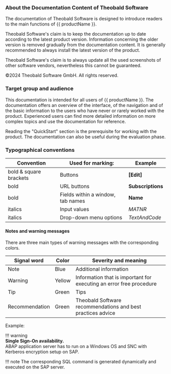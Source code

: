 ### About the Documentation Content of Theobald Software

The documentation of Theobald Software is designed to introduce readers to the main functions of {{ productName }}.

Theobald Software's claim is to keep the documentation up to date according to the latest product version. 
Information concerning the older version is removed gradually from the documentation content. 
It is generally recommended to always install the latest version of the product.

Theobald Software's claim is to always update all the used screenshots of other software vendors, nevertheless this cannot be guaranteed. 

©2024 Theobald Software GmbH. All rights reserved.

### Target group and audience
This documentation is intended for all users of {{ productName }}. 
The documentation offers an overview of the interface, of the navigation and of the basic information to the users who have never or rarely worked with the product. 
Experienced users can find more detailed information on more complex topics and use the documentation for reference.

Reading the "QuickStart" section is the prerequisite for working with the product. 
The documentation can also be useful during the evaluation phase. 

### Typographical conventions

Convention |Used for marking: |Example
------------ | ------------- | ---------
bold & square brackets |Buttons |**[Edit]** 
bold |URL buttons |**Subscriptions**
bold |Fields within a window, tab names |**Name** 
italics |Input values| *MATNR*
italics |Drop-down menu options| *TextAndCode*
 

#### Notes and warning messages

There are three main types of warning messages with the corresponding colors.

Signal word| Color | Severity and meaning
------------ | ------------- | ---------
Note |Blue | Additional information
Warning | Yellow | Information that is important for executing an error free procedure
Tip| Green | Tips
Recommendation | Green | Theobald Software recommendations and best practices advice

Example:

!!! warning  
	**Single Sign-On availability.**<br>
	ABAP application server has to run on a Windows OS and SNC with Kerberos encryption setup on SAP.


!!! note
	The corresponding SQL command is generated dynamically and executed on the SAP server.

